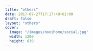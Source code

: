 ```yaml
---
title: "others"
date: 2017-07-27T17:17:48+02:00
draft: false
layout: "others"
cover:
  image: "/images/novihome/social.jpg"
  width: 1200
  height: 630
---
```


